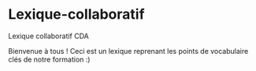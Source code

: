 # Lexique-collaboratif
Lexique collaboratif CDA

Bienvenue à tous ! Ceci est un lexique reprenant les points de vocabulaire clés de notre formation :)
